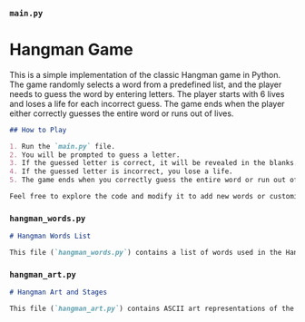 ### `main.py`


# Hangman Game

This is a simple implementation of the classic Hangman game in Python. The game randomly selects a word from a predefined list, and the player needs to guess the word by entering letters. The player starts with 6 lives and loses a life for each incorrect guess. The game ends when the player either correctly guesses the entire word or runs out of lives.

```markdown
## How to Play

1. Run the `main.py` file.
2. You will be prompted to guess a letter.
3. If the guessed letter is correct, it will be revealed in the blanks.
4. If the guessed letter is incorrect, you lose a life.
5. The game ends when you correctly guess the entire word or run out of lives.

Feel free to explore the code and modify it to add new words or customize the gameplay.

```

### `hangman_words.py`

```markdown
# Hangman Words List

This file (`hangman_words.py`) contains a list of words used in the Hangman game. You can customize or extend this list to include your own words for the game. Each word in the list is randomly selected for gameplay.

```

### `hangman_art.py`

```markdown
# Hangman Art and Stages

This file (`hangman_art.py`) contains ASCII art representations of the hangman stages and the game logo. The stages are displayed as the player makes incorrect guesses, and the logo is presented at the beginning of the game. Feel free to modify the art or add your own creative elements.

```

